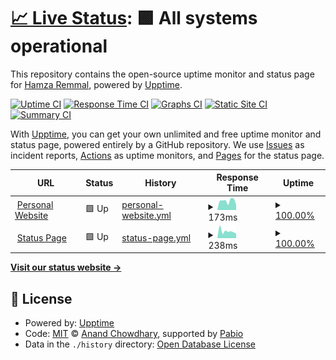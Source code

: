 # [📈 Live Status](https://hamzaremmal.github.io): <!--live status--> **🟩 All systems operational**

This repository contains the open-source uptime monitor and status page for [Hamza Remmal](https://remmal.net), powered by [Upptime](https://github.com/upptime/upptime).

[![Uptime CI](https://github.com/hamzaremmal/status.remmal.net/workflows/Uptime%20CI/badge.svg)](https://github.com/hamzaremmal/status.remmal.net/actions?query=workflow%3A%22Uptime+CI%22)
[![Response Time CI](https://github.com/hamzaremmal/status.remmal.net/workflows/Response%20Time%20CI/badge.svg)](https://github.com/hamzaremmal/status.remmal.net/actions?query=workflow%3A%22Response+Time+CI%22)
[![Graphs CI](https://github.com/hamzaremmal/status.remmal.net/workflows/Graphs%20CI/badge.svg)](https://github.com/hamzaremmal/status.remmal.net/actions?query=workflow%3A%22Graphs+CI%22)
[![Static Site CI](https://github.com/hamzaremmal/status.remmal.net/workflows/Static%20Site%20CI/badge.svg)](https://github.com/hamzaremmal/status.remmal.net/actions?query=workflow%3A%22Static+Site+CI%22)
[![Summary CI](https://github.com/hamzaremmal/status.remmal.net/workflows/Summary%20CI/badge.svg)](https://github.com/hamzaremmal/status.remmal.net/actions?query=workflow%3A%22Summary+CI%22)

With [Upptime](https://upptime.js.org), you can get your own unlimited and free uptime monitor and status page, powered entirely by a GitHub repository. We use [Issues](https://github.com/hamzaremmal/status.remmal.net/issues) as incident reports, [Actions](https://github.com/hamzaremmal/status.remmal.net/actions) as uptime monitors, and [Pages](https://hamzaremmal.github.io) for the status page.

<!--start: status pages-->
<!-- This summary is generated by Upptime (https://github.com/upptime/upptime) -->
<!-- Do not edit this manually, your changes will be overwritten -->
<!-- prettier-ignore -->
| URL | Status | History | Response Time | Uptime |
| --- | ------ | ------- | ------------- | ------ |
| <img alt="" src="https://icons.duckduckgo.com/ip3/remmal.net.ico" height="13"> [Personal Website](https://remmal.net) | 🟩 Up | [personal-website.yml](https://github.com/hamzaremmal/status.remmal.net/commits/HEAD/history/personal-website.yml) | <details><summary><img alt="Response time graph" src="./graphs/personal-website/response-time-week.png" height="20"> 173ms</summary><br><a href="https://status.remmal.net/history/personal-website"><img alt="Response time 197" src="https://img.shields.io/endpoint?url=https%3A%2F%2Fraw.githubusercontent.com%2Fhamzaremmal%2Fstatus.remmal.net%2FHEAD%2Fapi%2Fpersonal-website%2Fresponse-time.json"></a><br><a href="https://status.remmal.net/history/personal-website"><img alt="24-hour response time 98" src="https://img.shields.io/endpoint?url=https%3A%2F%2Fraw.githubusercontent.com%2Fhamzaremmal%2Fstatus.remmal.net%2FHEAD%2Fapi%2Fpersonal-website%2Fresponse-time-day.json"></a><br><a href="https://status.remmal.net/history/personal-website"><img alt="7-day response time 173" src="https://img.shields.io/endpoint?url=https%3A%2F%2Fraw.githubusercontent.com%2Fhamzaremmal%2Fstatus.remmal.net%2FHEAD%2Fapi%2Fpersonal-website%2Fresponse-time-week.json"></a><br><a href="https://status.remmal.net/history/personal-website"><img alt="30-day response time 168" src="https://img.shields.io/endpoint?url=https%3A%2F%2Fraw.githubusercontent.com%2Fhamzaremmal%2Fstatus.remmal.net%2FHEAD%2Fapi%2Fpersonal-website%2Fresponse-time-month.json"></a><br><a href="https://status.remmal.net/history/personal-website"><img alt="1-year response time 197" src="https://img.shields.io/endpoint?url=https%3A%2F%2Fraw.githubusercontent.com%2Fhamzaremmal%2Fstatus.remmal.net%2FHEAD%2Fapi%2Fpersonal-website%2Fresponse-time-year.json"></a></details> | <details><summary><a href="https://status.remmal.net/history/personal-website">100.00%</a></summary><a href="https://status.remmal.net/history/personal-website"><img alt="All-time uptime 99.52%" src="https://img.shields.io/endpoint?url=https%3A%2F%2Fraw.githubusercontent.com%2Fhamzaremmal%2Fstatus.remmal.net%2FHEAD%2Fapi%2Fpersonal-website%2Fuptime.json"></a><br><a href="https://status.remmal.net/history/personal-website"><img alt="24-hour uptime 100.00%" src="https://img.shields.io/endpoint?url=https%3A%2F%2Fraw.githubusercontent.com%2Fhamzaremmal%2Fstatus.remmal.net%2FHEAD%2Fapi%2Fpersonal-website%2Fuptime-day.json"></a><br><a href="https://status.remmal.net/history/personal-website"><img alt="7-day uptime 100.00%" src="https://img.shields.io/endpoint?url=https%3A%2F%2Fraw.githubusercontent.com%2Fhamzaremmal%2Fstatus.remmal.net%2FHEAD%2Fapi%2Fpersonal-website%2Fuptime-week.json"></a><br><a href="https://status.remmal.net/history/personal-website"><img alt="30-day uptime 100.00%" src="https://img.shields.io/endpoint?url=https%3A%2F%2Fraw.githubusercontent.com%2Fhamzaremmal%2Fstatus.remmal.net%2FHEAD%2Fapi%2Fpersonal-website%2Fuptime-month.json"></a><br><a href="https://status.remmal.net/history/personal-website"><img alt="1-year uptime 99.52%" src="https://img.shields.io/endpoint?url=https%3A%2F%2Fraw.githubusercontent.com%2Fhamzaremmal%2Fstatus.remmal.net%2FHEAD%2Fapi%2Fpersonal-website%2Fuptime-year.json"></a></details>
| <img alt="" src="https://icons.duckduckgo.com/ip3/status.remmal.net.ico" height="13"> [Status Page](https://status.remmal.net) | 🟩 Up | [status-page.yml](https://github.com/hamzaremmal/status.remmal.net/commits/HEAD/history/status-page.yml) | <details><summary><img alt="Response time graph" src="./graphs/status-page/response-time-week.png" height="20"> 238ms</summary><br><a href="https://status.remmal.net/history/status-page"><img alt="Response time 184" src="https://img.shields.io/endpoint?url=https%3A%2F%2Fraw.githubusercontent.com%2Fhamzaremmal%2Fstatus.remmal.net%2FHEAD%2Fapi%2Fstatus-page%2Fresponse-time.json"></a><br><a href="https://status.remmal.net/history/status-page"><img alt="24-hour response time 153" src="https://img.shields.io/endpoint?url=https%3A%2F%2Fraw.githubusercontent.com%2Fhamzaremmal%2Fstatus.remmal.net%2FHEAD%2Fapi%2Fstatus-page%2Fresponse-time-day.json"></a><br><a href="https://status.remmal.net/history/status-page"><img alt="7-day response time 238" src="https://img.shields.io/endpoint?url=https%3A%2F%2Fraw.githubusercontent.com%2Fhamzaremmal%2Fstatus.remmal.net%2FHEAD%2Fapi%2Fstatus-page%2Fresponse-time-week.json"></a><br><a href="https://status.remmal.net/history/status-page"><img alt="30-day response time 198" src="https://img.shields.io/endpoint?url=https%3A%2F%2Fraw.githubusercontent.com%2Fhamzaremmal%2Fstatus.remmal.net%2FHEAD%2Fapi%2Fstatus-page%2Fresponse-time-month.json"></a><br><a href="https://status.remmal.net/history/status-page"><img alt="1-year response time 184" src="https://img.shields.io/endpoint?url=https%3A%2F%2Fraw.githubusercontent.com%2Fhamzaremmal%2Fstatus.remmal.net%2FHEAD%2Fapi%2Fstatus-page%2Fresponse-time-year.json"></a></details> | <details><summary><a href="https://status.remmal.net/history/status-page">100.00%</a></summary><a href="https://status.remmal.net/history/status-page"><img alt="All-time uptime 99.52%" src="https://img.shields.io/endpoint?url=https%3A%2F%2Fraw.githubusercontent.com%2Fhamzaremmal%2Fstatus.remmal.net%2FHEAD%2Fapi%2Fstatus-page%2Fuptime.json"></a><br><a href="https://status.remmal.net/history/status-page"><img alt="24-hour uptime 100.00%" src="https://img.shields.io/endpoint?url=https%3A%2F%2Fraw.githubusercontent.com%2Fhamzaremmal%2Fstatus.remmal.net%2FHEAD%2Fapi%2Fstatus-page%2Fuptime-day.json"></a><br><a href="https://status.remmal.net/history/status-page"><img alt="7-day uptime 100.00%" src="https://img.shields.io/endpoint?url=https%3A%2F%2Fraw.githubusercontent.com%2Fhamzaremmal%2Fstatus.remmal.net%2FHEAD%2Fapi%2Fstatus-page%2Fuptime-week.json"></a><br><a href="https://status.remmal.net/history/status-page"><img alt="30-day uptime 100.00%" src="https://img.shields.io/endpoint?url=https%3A%2F%2Fraw.githubusercontent.com%2Fhamzaremmal%2Fstatus.remmal.net%2FHEAD%2Fapi%2Fstatus-page%2Fuptime-month.json"></a><br><a href="https://status.remmal.net/history/status-page"><img alt="1-year uptime 99.52%" src="https://img.shields.io/endpoint?url=https%3A%2F%2Fraw.githubusercontent.com%2Fhamzaremmal%2Fstatus.remmal.net%2FHEAD%2Fapi%2Fstatus-page%2Fuptime-year.json"></a></details>

<!--end: status pages-->

[**Visit our status website →**](https://hamzaremmal.github.io)

## 📄 License

- Powered by: [Upptime](https://github.com/upptime/upptime)
- Code: [MIT](./LICENSE) © [Anand Chowdhary](https://anandchowdhary.com), supported by [Pabio](https://pabio.com)
- Data in the `./history` directory: [Open Database License](https://opendatacommons.org/licenses/odbl/1-0/)
